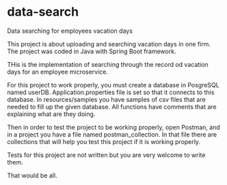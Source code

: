 # data-search
Data searching for employees vacation days

This project is about uploading and searching vacation days in one firm. The project was coded in Java with Spring Boot framework.

THis is the implementation of searching through the record od vacation days for an employee microservice.

For this project to work properly, you must create a database in PosgreSQL named userDB. Application.properties file is set so that it connects to this database. In resources/samples you have samples of csv files that are needed to fill up the given database. All functions have comments that are explaining what are they doing.

Then in order to test the project to be working properly, open Postman, and in a project you have a file named postman_collection. In that file there are collections that will help you test this project if it is working properly.

Tests for this project are not written but you are very welcome to write them.

That would be all.
